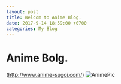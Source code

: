 ```yaml
---
layout: post
title: Welcom to Anime Blog.
date: 2017-9-14 18:59:00 +0700
categories: My Blog
---
```


# Anime Bolg.

(http://www.anime-sugoi.com/)
![AnimePic](https://imgur.com/Dslak2a)
